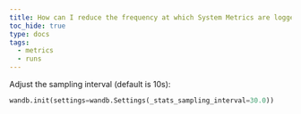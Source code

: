 ```yaml
---
title: How can I reduce the frequency at which System Metrics are logged?
toc_hide: true
type: docs
tags:
  - metrics
  - runs
---
```


Adjust the sampling interval (default is 10s):

```python
wandb.init(settings=wandb.Settings(_stats_sampling_interval=30.0))
```